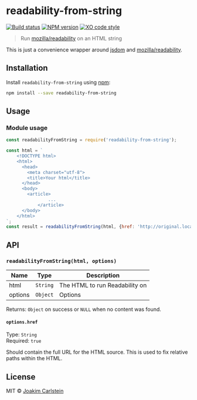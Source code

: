 # readability-from-string

[![Build status][travis-image]][travis-url] [![NPM version][npm-image]][npm-url] [![XO code style][codestyle-image]][codestyle-url]

> Run [mozilla/readability](https://github.com/mozilla/readability) on an HTML string

This is just a convenience wrapper around [jsdom](https://github.com/tmpvar/jsdom) and [mozilla/readability](https://github.com/mozilla/readability).

## Installation

Install `readability-from-string` using [npm](https://www.npmjs.com/):

```bash
npm install --save readability-from-string
```

## Usage

### Module usage

```javascript
const readabilityFromString = require('readability-from-string');

const html = `
	<!DOCTYPE html>
	<html>
	  <head>
	    <meta charset="utf-8">
	    <title>Your html</title>
	  </head>
	  <body>
	    <article>
				...
			</article>
	  </body>
	</html>
`;
const result = readabilityFromString(html, {href: 'http://original.location.com/of/html.source'});
```

## API

### `readabilityFromString(html, options)`

| Name | Type | Description |
|------|------|-------------|
| html | `String` | The HTML to run Readability on |
| options | `Object` | Options |

Returns: `Object` on success or `NULL` when no content was found.

#### `options.href`

Type: `String`  
Required: `true`

Should contain the full URL for the HTML source. This is used to fix relative paths within the HTML.

## License

MIT © [Joakim Carlstein](http://joakim.beng.se)

[npm-url]: https://npmjs.org/package/readability-from-string
[npm-image]: https://badge.fury.io/js/readability-from-string.svg
[travis-url]: https://travis-ci.org/joakimbeng/readability-from-string
[travis-image]: https://travis-ci.org/joakimbeng/readability-from-string.svg?branch=master
[codestyle-url]: https://github.com/sindresorhus/xo
[codestyle-image]: https://img.shields.io/badge/code%20style-XO-5ed9c7.svg?style=flat
